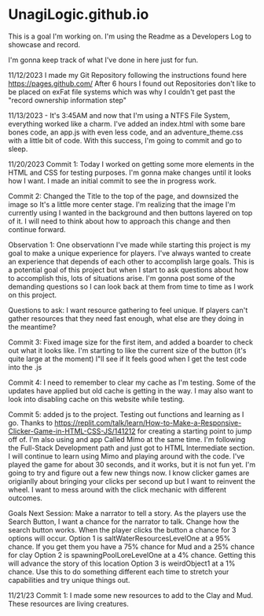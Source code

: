 # UnagiLogic.github.io
This is a goal I'm working on. I'm using the Readme as a Developers Log to showcase and record.

I'm gonna keep track of what I've done in here just for fun.

11/12/2023
I made my Git Repository following the instructions found here https://pages.github.com/
After 6 hours I found out Repositories don't like to be placed on exFat file systems
which was why I couldn't get past the "record ownership information step"

11/13/2023 - It's 3:45AM and now that I'm using a NTFS File System, everything worked like a charm. I've added an index.html with some bare bones code, an app.js with even less code, and an adventure_theme.css with a little bit of code. With this success, I'm going to commit and go to sleep.

11/20/2023
Commit 1: Today I worked on getting some more elements in the HTML and CSS for testing purposes. I'm gonna make changes until it looks how I want. I made an initial commit to see the in progress work. 

Commit 2: Changed the Title to the top of the page, and downsized the image so It's a little more center stage. I'm realizing that the image I'm currently using I wanted in the background and then buttons layered on top of it. I will need to think about how to approach this change and then continue forward.

Observation 1: One observationn I've made while starting this project is my goal to make a unique experience for players. I've always wanted to create an experience that depends of each other to accomplish large goals. This is a potential goal of this project but when I start to ask questions about how to accomplish this, lots of situations arise. I'm gonna post some of the demanding questions so I can look back at them from time to time as I work on this project.

Questions to ask:
I want resource gathering to feel unique. If players can't gather resources that they need fast enough, what else are they doing in the meantime?

Commit 3: Fixed image size for the first item, and added a boarder to check out what it looks like. I'm starting to like the current size of the button (it's quite large at the moment) I"ll see if It feels good when I get the test code into the .js

Commit 4: I need to remember to clear my cache as I'm testing. Some of the updates have applied but old cache is getting in the way. I may also want to look into disabling cache on this website while testing.

Commit 5: added js to the project. Testing out functions and learning as I go. Thanks to https://replit.com/talk/learn/How-to-Make-a-Responsive-Clicker-Game-in-HTML-CSS-JS/141212 for creating a starting point to jump off of. I'm also using and app Called Mimo at the same time. I'm following the Full-Stack Development path and just got to HTML Intermediate section. I will continue to learn using Mimo and playing around with the code. I've played the game for about 30 seconds, and it works, but it is not fun yet. I'm going to try and figure out a few new things now. I know clicker games are origianlly about bringing your clicks per second up but I want to reinvent the wheel. I want to mess around with the click mechanic with different outcomes.

Goals Next Session: 
Make a narrator to tell a story. As the players use the Search Button, I want a chance for the narrator to talk.
Change how the search button works. When the player clicks the button a chance for 3 options will occur. 
Option 1 is saltWaterResourcesLevelOne at a 95% chance. If you get them you have a 75% chance for Mud and a 25% chance for clay
Option 2 is spawningPoolLoreLevelOne at a 4% chance. Getting this will advance the story of this location
Option 3 is weirdObject1 at a 1% chance. Use this to do something different each time to stretch your capabilities and try unique things out.

11/21/23
Commit 1: I made some new resources to add to the Clay and Mud. These resources are living creatures.